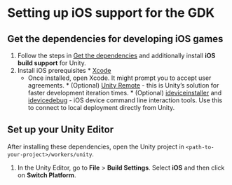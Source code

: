 # Setting up iOS support for the GDK

## Get the dependencies for developing iOS games

  1. Follow the steps in [Get the dependencies]({{urlRoot}}/setup-and-installing) and additionally install **iOS build support** for Unity.
  1. Install iOS prerequisites
    * [Xcode](https://developer.apple.com/xcode/)
      * Once installed, open Xcode. It might prompt you to accept user agreements.
    * (Optional) [Unity Remote](https://itunes.apple.com/gb/app/unity-remote-5/id871767552?mt=8) - this is Unity’s solution for faster development iteration times.
    * (Optional) [ideviceinstaller](https://github.com/libimobiledevice/ideviceinstaller) and [idevicedebug](https://helpmanual.io/help/idevicedebug/) - iOS device command line interaction tools. Use this to connect to local deployment directly from Unity.

## Set up your Unity Editor
After installing these dependencies, open the Unity project in `<path-to-your-project>/workers/unity`.

  1. In the Unity Editor, go to **File** > **Build Settings**. Select **iOS** and then click on **Switch Platform**.
